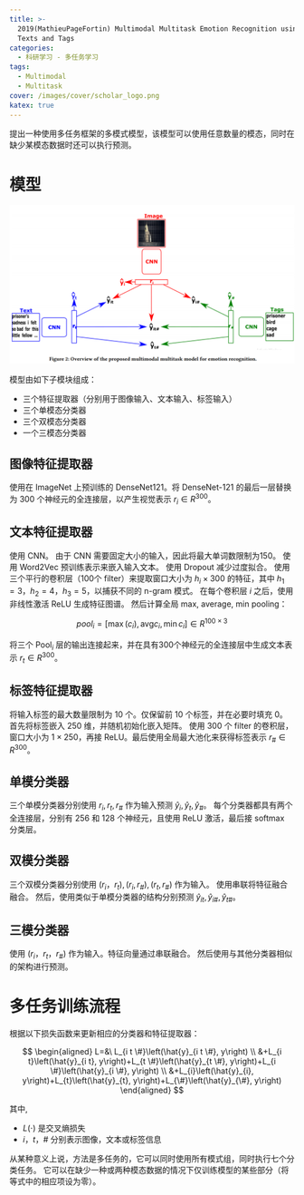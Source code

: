 ```yaml
---
title: >-
  2019(MathieuPageFortin) Multimodal Multitask Emotion Recognition using Images,
  Texts and Tags
categories:   
  - 科研学习 - 多任务学习
tags:
  - Multimodal
  - Multitask
cover: /images/cover/scholar_logo.png
katex: true
---
```


提出一种使用多任务框架的多模式模型，该模型可以使用任意数量的模态，同时在缺少某模态数据时还可以执行预测。 

# 模型

![模型](/images/2019-MathieuPageFortin-Multimodal-Multitask-Emotion-Recognition-using-Images-Texts-and-Tags/2020-11-07-17-31-42.png)

模型由如下子模块组成：

- 三个特征提取器（分别用于图像输入、文本输入、标签输入）
- 三个单模态分类器
- 三个双模态分类器
- 一个三模态分类器

## 图像特征提取器

使用在 ImageNet 上预训练的 DenseNet121。将 DenseNet-121 的最后一层替换为 300 个神经元的全连接层，以产生视觉表示 $r_i \in R^{300}$。

## 文本特征提取器

使用 CNN。 由于 CNN 需要固定大小的输入，因此将最大单词数限制为150。
使用 Word2Vec 预训练表示来嵌入输入文本。 
使用 Dropout 减少过度拟合。
使用三个平行的卷积层（100个 filter）来提取窗口大小为 $h_i \times 300$ 的特征，其中 $h_1 = 3，h_2 = 4，h_3 = 5$，以捕获不同的 n-gram 模式。 在每个卷积层 $i$ 之后，使用非线性激活 ReLU 生成特征图谱。 然后计算全局 max, average, min pooling：

$$
pool_i = [\max{(c_i)}, \text{avg}{c_i}, \min{c_i}] \in R^{100 \times 3}
$$

将三个 $\text{Pool}_i$ 层的输出连接起来，并在具有300个神经元的全连接层中生成文本表示 $r_t \in R^{300}$。

## 标签特征提取器

将输入标签的最大数量限制为 10 个。仅保留前 10 个标签，并在必要时填充 0。
首先将标签嵌入 250 维，并随机初始化嵌入矩阵。 使用 300 个 filter 的卷积层，窗口大小为 $1 \times 250$，再接 ReLU。最后使用全局最大池化来获得标签表示 $r_\# \in R^{300}$。

## 单模分类器

三个单模分类器分别使用 $r_i, r_t, r_\#$ 作为输入预测 $\hat{y}_i, \hat{y}_t, \hat{y}_\#$。
每个分类器都具有两个全连接层，分别有 256 和 128 个神经元，且使用 ReLU 激活，最后接 softmax 分类层。

## 双模分类器

三个双模分类器分别使用 $(r_i，r_t),(r_i, r_\#), (r_t, r_\#)$ 作为输入。 使用串联将特征融合融合。 然后，使用类似于单模分类器的结构分别预测 $\hat{y}_{it}, \hat{y}_{i\#}, \hat{y}_{t\#}$。

## 三模分类器

使用 $(r_i，r_t，r_\#)$ 作为输入。特征向量通过串联融合。 然后使用与其他分类器相似的架构进行预测。

# 多任务训练流程

根据以下损失函数来更新相应的分类器和特征提取器：

$$
\begin{aligned}
L=&\ L_{i t \#}\left(\hat{y}_{i t \#}, y\right) \\
&+L_{i t}\left(\hat{y}_{i t}, y\right)+L_{t \#}\left(\hat{y}_{t \#}, y\right)+L_{i \#}\left(\hat{y}_{i \#}, y\right) \\
&+L_{i}\left(\hat{y}_{i}, y\right)+L_{t}\left(\hat{y}_{t}, y\right)+L_{\#}\left(\hat{y}_{\#}, y\right)
\end{aligned}
$$

其中,
  - $L(\cdot)$ 是交叉熵损失
  - $i，t，\#$ 分别表示图像，文本或标签信息

从某种意义上说，方法是多任务的，它可以同时使用所有模式组，同时执行七个分类任务。 
它可以在缺少一种或两种模态数据的情况下仅训练模型的某些部分（将等式中的相应项设为零）。